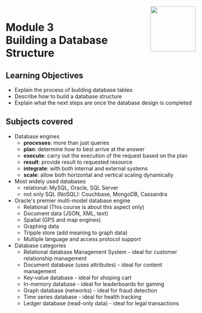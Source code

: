 <a href="../">
  <img src="/img/Oracle_SQL_logo.avif" width="120" align="right">
</a>

# Module 3 <br> Building a Database Structure

## Learning Objectives
- Explain the process of building database tables
- Describe how to build a database structure
- Explain what the next steps are once the database design is completed

## Subjects covered
- Database engines
  - **processes**: more than just queries
  - **plan**: determine how to best arrive at the answer
  - **execute**: carry out the execution of the request based on the plan
  - **result**: provide result to requested resource
  - **integrate**: with both internal and external systems 
  - **scale**: allow both horizontal and vertical scaling dynamically
- Most widely used databases
  - relational: MySQL, Oracle, SQL Server
  - not only SQL (NoSQL): Couchbase, MongoDB, Cassandra
- Oracle's premier multi-model database engine
  - Relational (This course is about this aspect only)
  - Document data (JSON, XML, text)
  - Spatial (GPS and map engines)
  - Graphing data
  - Tripple store (add meaning to graph data)
  - Multiple language and access protocol support
- Database categories
  - Relational database Management System - ideal for customer relationship management
  - Document database (uses attributes) - ideal for content management
  - Key-value database - ideal for shoping cart
  - In-memory database - ideal for leaderboards for gaming
  - Graph database (networks) - ideal for fraud detection
  - Time series database - ideal for health tracking
  - Ledger database (read-only data) - ideal for legal transactions
